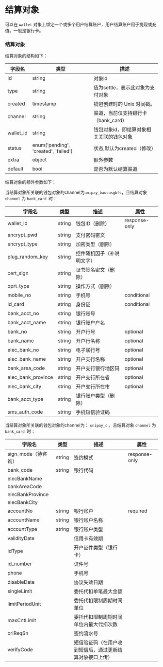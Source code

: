# 结算对象

可以在 `wallet` 对象上绑定一个或多个用户结算账户，用户结算账户用于提现或充值。一般是银行卡。

### 结算对象

结算对象的结构如下：

| 字段名    | 类型      | 描述                                     |
| --------- | --------- | ---------------------------------------- |
| id        | string    | 对象id                                   |
| type      | string    | 值为settle，表示此对象为支付对象         |
| created   | timestamp | 钱包创建时的 Unix 时间戳。               |
| channel   | string    | 渠道，当前仅支持银行卡（bank_card）      |
| wallet_id | string    | 钱包对象id，即结算对象相关关联的钱包对象 |
| status | enum('pending', 'created', 'failed')  | 状态,默认为created（修改） |
| extra     | object    | 额外参数                                 |
| default | bool | 是否为默认结算渠道 |

结算对象的额外参数如下：

当结算对象所关联的钱包对象的channel为`unipay_baususgbfs`，且结算对象 `channel` 为 `bank_card `时：

| 字段名       | 类型 | 描述 | 属性 |
| ------------ | ---- | ---- | ---- |
| wallet_id    | string | 钱包ID（删除） | response-only |
| encrypt_pwd  | string | 支付密码密文 |  |
| encrypt_type | string | 加密类型（删除） |  |
| plug_random_key | string | 控件随机因子（补说明文字） |  |
| cert_sign | string | 证书签名密文（删除） |  |
| oprt_type | string | 操作方式（删除） |  |
| mobile_no | string | 手机号 | conditional |
| id_card | string | 身份证 | conditional |
| bank_acct_no | string | 银行账号 |  |
| bank_acct_name | string | 银行账户户名 |  |
| bank_no | string | 开户行号 | optional |
| bank_name | string | 开户行名称 | optional |
| elec_bank_no | string | 电子联行号 | optional |
| elec_bank_name | string | 开户支行名称 | optional |
| bank_area_code | string | 开户支行银行地区码 | optional |
| elec_bank_province | string | 开户支行所在省 | optional |
| elec_bank_city | string | 开户支行所在市 | optional |
| bank_acct_type | string | 银行账户类型（删除） |  |
| sms_auth_code | string | 手机短信验证码 |  |

当结算对象所关联的钱包对象的channel为： `unipay_c` ，且结算对象 `channel` 为 `bank_card `时：

| 字段名       | 类型 | 描述 | 属性 |
| ------------ | ---- | ---- | ---- |
| sign_mode（待咨询） | string | 签约模式 | response-only |
| bank_code | string | 银行代码 |  |
| elecBankName        |        |                                        |               |
| bankAreaCode        |        |                                        |               |
| elecBankProvince    |        |                                        |               |
| elecBankCity        |        |                                        |               |
| accountNo           | string | 银行账户                               | required      |
| accountName         | string | 银行账户名称                           |               |
| accountType         | string | 银行账户类型                           |               |
| validityDate        |        | 信用卡有效期                           |               |
| idType              |        | 开户证件类型（银行卡）                 |               |
| id_number           |        | 证件号                                 |               |
| phone               |        | 手机号                                 |               |
| disableDate         |        | 协议失效日期                           |               |
| singleLimit         |        | 委托代扣单笔最大金额                   |               |
| limitPeriodUnit     |        | 委托代扣限制周期时间单位               |               |
| maxCntLimit         |        | 委托代扣限制周期时间单位内最大代扣次数 |               |
| oriReqSn | | 签约流水号 | |
| verifyCode | | 短信验证码（在用户收到短信后，通过更新结算对象接口上传） | |